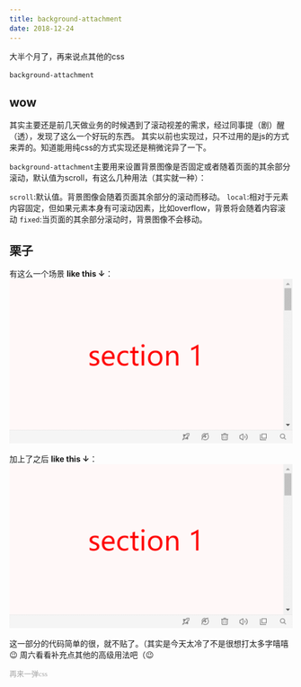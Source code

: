 ```yaml
---
title: background-attachment
date: 2018-12-24
---
```


大半个月了，再来说点其他的css

`background-attachment`

<!--more-->

## wow
其实主要还是前几天做业务的时候遇到了滚动视差的需求，经过同事提（剧）醒（透），发现了这么一个好玩的东西。
其实以前也实现过，只不过用的是js的方式来弄的。知道能用纯css的方式实现还是稍微诧异了一下。

`background-attachment`主要用来设置背景图像是否固定或者随着页面的其余部分滚动，默认值为scroll，有这么几种用法（其实就一种）：

`scroll`:默认值。背景图像会随着页面其余部分的滚动而移动。
`local`:相对于元素内容固定，但如果元素本身有可滚动因素，比如overflow，背景将会随着内容滚动
`fixed`:当页面的其余部分滚动时，背景图像不会移动。


## 栗子

有这么一个场景 **like this ↓**：
![text](/imgs/attach1.gif)


加上了之后 **like this ↓**：
![text](/imgs/attach2.gif)


这一部分的代码简单的很，就不贴了。（其实是今天太冷了不是很想打太多字嘻嘻😉
周六看看补充点其他的高级用法吧（😉











<font face="黑体" size="2px" color="#a6a6a6">再来一弹css</font>

